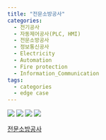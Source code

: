 ```yaml
---
title: "전문소방공사"
categories:
  - 전기공사
  - 자동제어공사(PLC, HMI)
  - 전문소방공사
  - 정보통신공사
  - Electricity
  - Automation
  - Fire protection
  - Information_Communication
tags:
  - categories
  - edge case
---
```


<img src="https://seastory.github.io/YYtech/assets/images/C_00.jpg">

<img src="https://seastory.github.io/YYtech/assets/images/C_01.jpg">

<img src="https://seastory.github.io/YYtech/assets/images/C_02.jpg">

<img src="https://seastory.github.io/YYtech/assets/images/C_03.jpg">

<a href="https://blog.naver.com/PostList.nhn?blogId=seastory9&from=postList&categoryNo=195"> 전문소방공사
